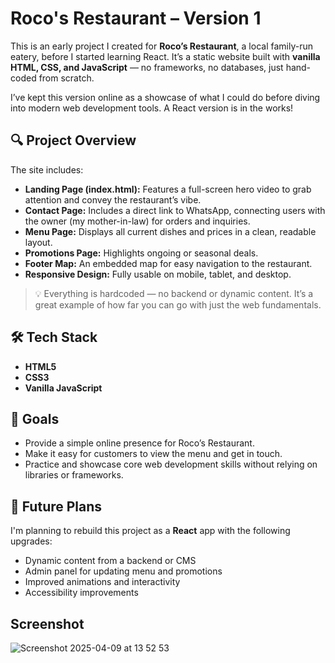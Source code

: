 # Roco's Restaurant – Version 1

This is an early project I created for **Roco’s Restaurant**, a local family-run eatery, before I started learning React. It’s a static website built with **vanilla HTML, CSS, and JavaScript** — no frameworks, no databases, just hand-coded from scratch.

I’ve kept this version online as a showcase of what I could do before diving into modern web development tools. A React version is in the works!

## 🔍 Project Overview

The site includes:

- **Landing Page (index.html):** Features a full-screen hero video to grab attention and convey the restaurant’s vibe.
- **Contact Page:** Includes a direct link to WhatsApp, connecting users with the owner (my mother-in-law) for orders and inquiries.
- **Menu Page:** Displays all current dishes and prices in a clean, readable layout.
- **Promotions Page:** Highlights ongoing or seasonal deals.
- **Footer Map:** An embedded map for easy navigation to the restaurant.
- **Responsive Design:** Fully usable on mobile, tablet, and desktop.

> 💡 Everything is hardcoded — no backend or dynamic content. It’s a great example of how far you can go with just the web fundamentals.

## 🛠 Tech Stack

- **HTML5**
- **CSS3**
- **Vanilla JavaScript**

## 🎯 Goals

- Provide a simple online presence for Roco’s Restaurant.
- Make it easy for customers to view the menu and get in touch.
- Practice and showcase core web development skills without relying on libraries or frameworks.

## 🚀 Future Plans

I'm planning to rebuild this project as a **React** app with the following upgrades:

- Dynamic content from a backend or CMS
- Admin panel for updating menu and promotions
- Improved animations and interactivity
- Accessibility improvements

## Screenshot
  

![Screenshot 2025-04-09 at 13 52 53](https://github.com/user-attachments/assets/e1259805-2ce6-41b1-abf4-67f12c8b829c)
